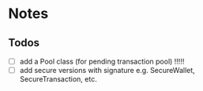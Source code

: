 # Notes


## Todos

- [ ] add a Pool class (for pending transaction pool) !!!!!
- [ ] add secure versions with signature e.g. SecureWallet, SecureTransaction, etc.

